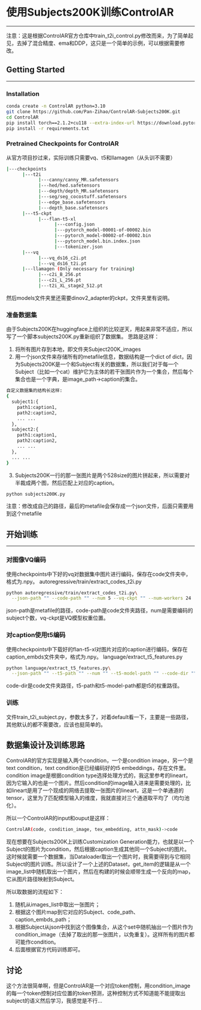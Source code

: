 # 使用Subjects200K训练ControlAR

---

注意：这是根据ControlAR官方仓库中train_t2i_control.py修改而来，为了简单起见，去掉了混合精度、ema和DDP，这只是一个简单的示例，可以根据需要修改。

## Getting Started

---
### Installation
```bash
conda create -n ControlAR python=3.10
git clone https://github.com/Pan-Zihao/ControlAR-Subjects200K.git
cd ControlAR
pip install torch==2.1.2+cu118 --extra-index-url https://download.pytorch.org/whl/cu118
pip install -r requirements.txt
```

### Pretrained Checkpoints for ControlAR
从官方项目抄过来，实际训练只需要vq、t5和llamagen（从头训不需要）
```bash
|---checkpoints
      |---t2i
            |---canny/canny_MR.safetensors
            |---hed/hed.safetensors
            |---depth/depth_MR.safetensors
            |---seg/seg_cocostuff.safetensors
            |---edge_base.safetensors
            |---depth_base.safetensors
      |---t5-ckpt
            |---flan-t5-xl
                  |---config.json
                  |---pytorch_model-00001-of-00002.bin
                  |---pytorch_model-00002-of-00002.bin
                  |---pytorch_model.bin.index.json
                  |---tokenizer.json
      |---vq
            |---vq_ds16_c2i.pt
            |---vq_ds16_t2i.pt
      |---llamagen (Only necessary for training)
            |---c2i_B_256.pt
            |---c2i_L_256.pt
            |---t2i_XL_stage2_512.pt
```
然后models文件夹里还需要dinov2_adapter的ckpt，文件夹里有说明。
### 准备数据集
由于Subjects200K在huggingface上组织的比较逆天，用起来非常不适应，所以写了一个脚本subjects200K.py重新组织了数据集。
思路是这样：

1. 将所有图片存到本地，即文件夹Subject200K_images
2. 用一个json文件来存储所有的metafile信息，数据结构是一个dict of dict，因为Subjects200K是一个和Subject有关的数据集，所以我们对于每一个Subject（比如一个cat）维护它为主体的若干张图片作为一个集合，然后每个集合也是一个字典，是image_path->caption的集合。

```bash
自定义数据集的结构长这样:
{
  subject1:{
    path1:caption1,
    path2:caption2,
    ... ...
  },
  subject2:{
    path1:caption1,
    path2:caption2,
    ... ...
  },
  ... ...
}
```

3. Subjects200K一行的那一张图片是两个528size的图片拼起来，所以需要对半裁成两个图，然后匹配上对应的caption。
```bash
python subjects200K.py
```
注意：修改成自己的路径，最后的metafile会保存成一个json文件，后面只需要用到这个metafile
## 开始训练

---
### 对图像VQ编码
使用checkpoints中下好的vq对数据集中图片进行编码，保存在code文件夹中，格式为.npy。
autoregressive/train/extract_codes_t2i.py
```bash
python autoregressive/train/extract_codes_t2i.py\
  --json-path "" --code-path "" --num 5 --vq-ckpt "" --num-workers 24
```
json-path是metafile的路径，code-path是code文件夹路径，num是需要编码的subject个数，vq-ckpt是VQ模型权重位置。

### 对caption使用t5编码
使用checkpoints中下载好的flan-t5-xl对图片对应的caption进行编码，保存在caption_embds文件夹中，格式为.npy。
language/extract_t5_features.py
```bash
python language/extract_t5_features.py\
  --json-path "" --t5-path "" --num "" --t5-model-path "" --code-dir ""
```
code-dir是code文件夹路径，t5-path和t5-model-path都是t5的权重路径。

### 训练
文件train_t2i_subject.py，参数太多了，对着default看一下，主要是一些路径，其他默认的都不需要改，应该也挺简单的。

## 数据集设计及训练思路
ControlAR的官方实现是输入两个condition，一个是condition image，另一个是text condition，text condition是已经编码好的t5 embeddings，存在文件里。condition image是根据condition type选择处理方式的，我这里参考的lineart，因为它输入的也是一个图片。然后condition的image输入进来是需要处理的，比如lineart是用了一个现成的网络去提取一张图片的lineart，这是一个单通道的tensor，这里为了匹配模型输入的维度，我就直接对三个通道取平均了（均匀池化）。

所以一个ControlAR的input和ouput是这样：
```bash
ControlAR(code, condition_image, tex_embedding, attn_mask)->code
```
现在想要在Subjects200K上训练Customization Generation能力，也就是以一个Subject的图片为condition，然后根据caption生成其他同一个Subject的图片。这时候就需要一个数据集，当Dataloader取出一个图片时，我需要得到与它相同Subject的图片训练。所以设计了一个上述的Dataset，get_item的逻辑是从一个image_list中随机取出一个图片，然后在构建的时候会顺带生成一个反向的map，它从图片路径映射到Subject。

所以取数据的流程如下：
1. 随机从images_list中取出一张图片；
2. 根据这个图片map到它对应的Subject、code_path、caption_embds_path；
3. 根据Subject从json中找到这个图像集合，从这个set中随机抽出一个图片作为condition_image（去掉了取出的那一张图片，以免重复）。这样所有的图片都可能作condition。
4. 后面根据官方代码训练即可。

## 讨论
这个方法很简单啊，但是ControlAR是一个对应token控制，用condition_image的每一个token控制对应位置的token预测，这种控制方式不知道能不能提取出subject的语义然后学习，我感觉是不行...